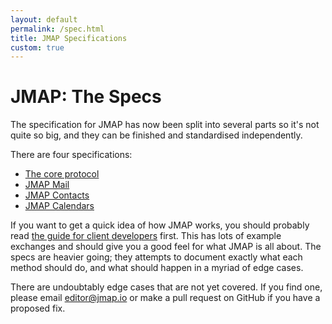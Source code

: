 ```yaml
---
layout: default
permalink: /spec.html
title: JMAP Specifications
custom: true
---
```


# JMAP: The Specs

The specification for JMAP has now been split into several parts so it's not quite so big, and they can be finished and standardised independently.

There are four specifications:

* [The core protocol](spec-core.html)
* [JMAP Mail](spec-mail.html)
* [JMAP Contacts](spec-contacts.html)
* [JMAP Calendars](spec-calendars.html)

If you want to get a quick idea of how JMAP works, you should probably read [the guide for client developers](client.html) first. This has lots of example exchanges and should give you a good feel for what JMAP is all about. The specs are heavier going; they attempts to document exactly what each method should do, and what should happen in a myriad of edge cases.

There are undoubtably edge cases that are not yet covered. If you find one, please email [editor@jmap.io](mailto:editor@jmap.io) or make a pull request on GitHub if you have a proposed fix.
